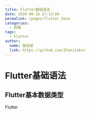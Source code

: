```yaml
---
title: Flutter基础语法
date: 2020-08-16 17:13:04
permalink: /pages/flutter_base
categories:
  - 前端
tags:
  - Flutter
author:
  name: 詹佳斌
  link: https://github.com/Zhanjiabin
---
```

# Flutter基础语法
## Flutter基本数据类型

Flutter
<!-- more -->
